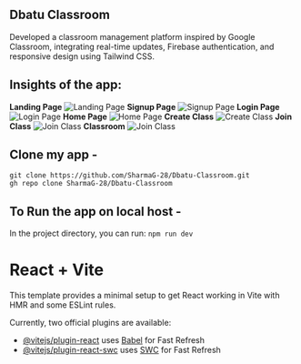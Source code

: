 ## Dbatu Classroom
Developed a classroom management platform inspired by Google Classroom, integrating real-time updates, Firebase authentication, and responsive design using Tailwind CSS.

## **Insights of the app:**
**Landing Page** ![Landing Page](/dbatu-classroom-app/src/assets/app_photo/LandingPage.png)
**Signup Page** ![Signup Page](/dbatu-classroom-app/src/assets/app_photo/SignUp.png)
**Login Page** ![Login Page](/dbatu-classroom-app/src/assets/app_photo/Login.png)
**Home Page** ![Home Page](/dbatu-classroom-app/src/assets/app_photo/Home.png)
**Create Class** ![Create Class](/dbatu-classroom-app/src/assets/app_photo/CreateClass.png)
**Join Class** ![Join Class](/dbatu-classroom-app/src/assets/app_photo/JoinClass.png)
**Classroom** ![Join Class](/dbatu-classroom-app/src/assets/app_photo/Classroom.png)
<br>

## Clone my app -
`git clone https://github.com/SharmaG-28/Dbatu-Classroom.git` <br> `gh repo clone SharmaG-28/Dbatu-Classroom`

## To Run the app on local host - 
In the project directory, you can run:
`npm run dev`

# React + Vite

This template provides a minimal setup to get React working in Vite with HMR and some ESLint rules.

Currently, two official plugins are available:

- [@vitejs/plugin-react](https://github.com/vitejs/vite-plugin-react/blob/main/packages/plugin-react/README.md) uses [Babel](https://babeljs.io/) for Fast Refresh
- [@vitejs/plugin-react-swc](https://github.com/vitejs/vite-plugin-react-swc) uses [SWC](https://swc.rs/) for Fast Refresh
